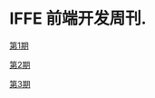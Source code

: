 # IFFE 前端开发周刊.  

[第1期](https://github.com/iffe-team/weekly/blob/master/2016_1.md)

[第2期](https://github.com/iffe-team/weekly/blob/master/2016_2.md)

[第3期](https://github.com/iffe-team/weekly/blob/master/2016_3.md)
